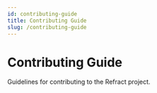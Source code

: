 ```yaml
---
id: contributing-guide
title: Contributing Guide
slug: /contributing-guide
---
```


# Contributing Guide

Guidelines for contributing to the Refract project.
